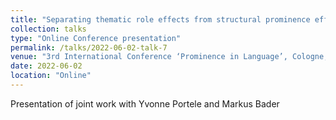 ```yaml
---
title: "Separating thematic role effects from structural prominence effects: a comparison of Turkish and German pronouns"
collection: talks
type: "Online Conference presentation"
permalink: /talks/2022-06-02-talk-7
venue: "3rd International Conference ‘Prominence in Language’, Cologne, Jun 01 – 03"
date: 2022-06-02
location: "Online"
---
```


Presentation of joint work with Yvonne Portele and Markus Bader